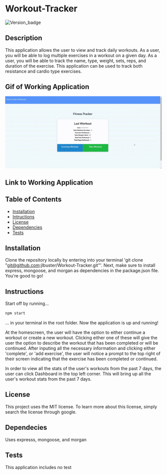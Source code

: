 # Workout-Tracker

![Version_badge](https://img.shields.io/badge/Version-1.0.0-blue)

## Description 

This application allows the user to view and track daily workouts. As a user, you will be able to log multiple exercises in a workout on a given day. As a user, you will be able to track the name, type, weight, sets, reps, and duration of the exercise. This application can be used to track both resistance and cardio type exercises.

## Gif of Working Application

![](gifs/workoutGif.gif)

## Link to Working Application



## Table of Contents
* [Installation](#installation)
* [Intructions](#instructions)
* [License](#license)
* [Dependencies](#dependencies)
* [Tests](#questions)

## Installation

Clone the repository locally by entering into your terminal 'git clone "git@github.com:jlbuster/Workout-Tracker.git"'. Next, make sure to install express, mongoose, and morgan as dependencies in the package.json file. You're good to go!

## Instructions

Start off by running...
```javascript
npm start
```
... in your terminal in the root folder. Now the application is up and running! 

At the homescreen, the user will have the option to either continue a workout or create a new workout. Clicking either one of these will give the user the option to describe the workout that has been completed or will be continued. After inputing all the necessary information and clicking either 'complete', or 'add exercise', the user will notice a prompt to the top right of their screen indicating that the exercise has been completed or continued.

In order to view all the stats of the user's workouts from the past 7 days, the user can click Dashboard in the top left corner. This will bring up all the user's workout stats from the past 7 days.

## License

This project uses the MIT license. To learn more about this license, simply search the license through google.

## Dependecies

Uses expresss, mongoose, and morgan

## Tests

This application includes no test
